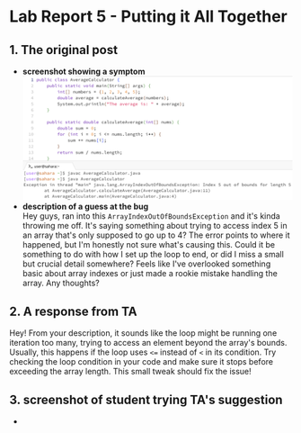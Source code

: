 # Lab Report 5 - Putting it All Together
## 1. The original post
- **screenshot showing a symptom**
  ![Image](screenshot-of-symptom.png)<br />
- **description of a guess at the bug** <br />
Hey guys, ran into this `ArrayIndexOutOfBoundsException` and it's kinda throwing me off. It's saying something about trying to access index 5 in an array that's only supposed to go up to 4? The error points to where it happened, but I'm honestly not sure what's causing this. Could it be something to do with how I set up the loop to end, or did I miss a small but crucial detail somewhere? Feels like I've overlooked something basic about array indexes or just made a rookie mistake handling the array. Any thoughts?<br />
## 2. A response from TA 
Hey! From your description, it sounds like the loop might be running one iteration too many, trying to access an element beyond the array's bounds. Usually, this happens if the loop uses `<=` instead of `<` in its condition. Try checking the loop condition in your code and make sure it stops before exceeding the array length. This small tweak should fix the issue!
## 3. screenshot of student trying TA's suggestion 
- 
